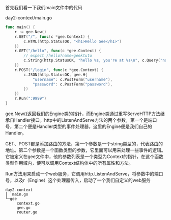 首先我们看一下我们main文件中的代码

day2-context/main.go
```go
func main() {
	r := gee.New()
	r.GET("/", func(c *gee.Context) {
		c.HTML(http.StatusOK, "<h1>Hello Gee</h1>")
	})
	r.GET("/hello", func(c *gee.Context) {
		// expect /hello?name=geektutu
		c.String(http.StatusOK, "hello %s, you're at %s\n", c.Query("name"), c.Path)
	})
	r.POST("/login", func(c *gee.Context) {
		c.JSON(http.StatusOK, gee.H{
			"username": c.PostForm("username"),
			"password": c.PostForm("password"),
		})
	})
	r.Run(":9999")
}
```
gee.New()返回我们的Engine类的指针，而Engine类通过重写ServeHTTP方法继承自Handler接口。http中的ListenAndServe方法的两个参数，第一个是端口号，第二个便是Handler类型的事件处理器，这里的Engine便是我们自己的Handler。

GET、POST都是添加路由的方法，第一个参数是一个string类型的，代表路由的地址。第二个参数是一个函数类型的参数，它里面可以用来处理一些事件的逻辑。它被定义在gee文件中，他的参数列表是一个类型为Context的指针，在这个函数类型作用域内，便可以调用Context结构体中的所有属性和方法。

Run方法用来启动一个web服务，它调用http.ListenAndServe，将参数中的端口号，以及r（Engine）这个处理器传入，启动了一个我们自定义的web服务

```shell
day2-context
│  main.go
└─gee
     context.go
     gee.go
     router.go
```

